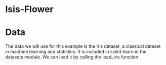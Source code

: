 # Isis-Flower

# Data
The data we will use for this example is the Iris dataset, a classical dataset in machine
learning and statistics. It is included in scikit-learn in the datasets module. We
can load it by calling the load_iris function
